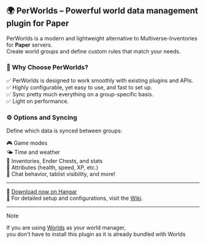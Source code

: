## 🌍 PerWorlds – Powerful world data management plugin for Paper

PerWorlds is a modern and lightweight alternative to Multiverse-Inventories for **Paper** servers.  
Create world groups and define custom rules that match your needs.

### 🔹 Why Choose PerWorlds?

✅ PerWorlds is designed to work smoothly with existing plugins and APIs.  
✅️ Highly configurable, yet easy to use, and fast to set up.  
✅ Sync pretty much everything on a group-specific basis.  
✅ Light on performance.

### ⚙️ Options and Syncing

Define which data is synced between groups:

🎮 Game modes  
🌤️ Time and weather  
🎒 Inventories, Ender Chests, and stats  
🧬 Attributes (health, speed, XP, etc.)  
💬 Chat behavior, tablist visibility, and more!

---

🔗 [Download now on Hangar](https://hangar.papermc.io/TheNextLvl/PerWorlds)  
📘 For detailed setup and configurations, visit the [Wiki](https://github.com/TheNextLvl-net/worlds/wiki/PerWorlds).

---

> [!NOTE]
> If you are using [Worlds](https://hangar.papermc.io/TheNextLvl/Worlds) as your world manager,  
> you don't have to install this plugin as it is already bundled with Worlds